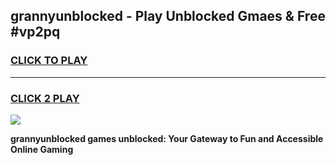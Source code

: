 
## grannyunblocked - Play Unblocked Gmaes & Free #vp2pq
<h3>
<a href="https://news.freeplayer.one?title=grannyunblocked&ref=27F">CLICK TO PLAY</a></h3>
<hr>

<h3>
<a href="https://news.freeplayer.one?title=grannyunblocked&ref=27F">CLICK 2 PLAY</a>
  
</h3>

<a href="https://news.freeplayer.one?title=grannyunblocked&ref=27F/"><img src="https://clearcache.store/games.png"></a>


**grannyunblocked games unblocked: Your Gateway to Fun and Accessible Online Gaming**
